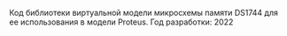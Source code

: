 Код библиотеки виртуальной модели микросхемы памяти DS1744 для ее использования в модели Proteus.
Год разработки: 2022
